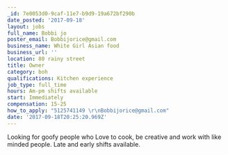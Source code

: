 ```yaml
---
_id: 7e0053d0-9caf-11e7-b9d9-19a672bf290b
date_posted: '2017-09-18'
layout: jobs
full_name: Bobbi jo
poster_email: Bobbijorice@gmail.com
business_name: White Girl Asian food
business_url: ''
location: 80 rainy street
title: Owner
category: boh
qualifications: Kitchen experience
job_type: full_time
hours: Am-pm shifts available
start: Immediately
compensation: 15-25
how_to_apply: "5125741149 \r\nBobbijorice@gmail.com"
date: '2017-09-18T20:25:20.969Z'
---
```

Looking for goofy people who Love to cook, be creative and work with like minded people. Late and early shifts available.
